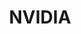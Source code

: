 ---
facebook: http://facebook.com/NVIDIA
googleplus: https://plus.google.com/104889184472622775891
logohandle: nvidia
sort: nvidia
title: NVIDIA
twitter: https://x.com/nvidia
website: http://www.nvidia.com/page/home.html
wikipedia: https://en.wikipedia.org/wiki/Nvidia
youtube: http://youtube.com/user/nvidia
---